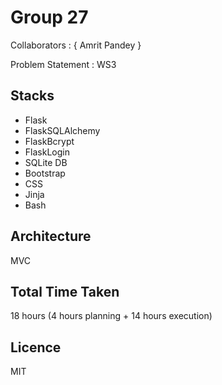 # Group 27

Collaborators : { Amrit Pandey }

Problem Statement : WS3

## Stacks
- Flask
- FlaskSQLAlchemy
- FlaskBcrypt
- FlaskLogin
- SQLite DB
- Bootstrap
- CSS
- Jinja
- Bash

## Architecture
MVC

## Total Time Taken
18 hours (4 hours planning + 14 hours execution)

## Licence
MIT